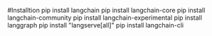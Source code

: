 #Installtion
pip install langchain
pip install langchain-core
pip install langchain-community
pip install langchain-experimental
pip install langgraph
pip install "langserve[all]"
pip install langchain-cli


